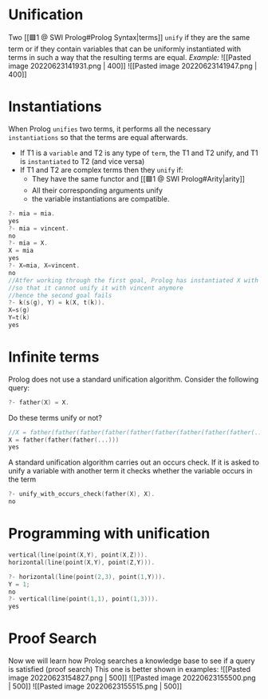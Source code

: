 # Unification
Two [[🟩1 @ SWI Prolog#Prolog Syntax|terms]] `unify` if they are the same term or if they contain variables that can be uniformly instantiated with terms in such a way that the resulting terms are equal.
*Example:*
![[Pasted image 20220623141931.png | 400]]
![[Pasted image 20220623141947.png | 400]]

# Instantiations
When Prolog `unifies` two terms, it performs all the necessary `instantiations` so that the terms are equal afterwards.
- If T1 is a `variable` and T2 is any type of `term`, the T1 and T2 unify, and T1 is `instantiated` to T2 (and vice versa)
- If T1 and T2 are complex terms then they `unify` if:
	- They have the same functor and [[🟩1 @ SWI Prolog#Arity|arity]]
	- All their corresponding arguments unify
	- the variable instantiations are compatible.
```c
?- mia = mia.
yes
?- mia = vincent.
no
?- mia = X.
X = mia
yes
?- X=mia, X=vincent.
no
//Atfer working through the first goal, Prolog has instantiated X with mia
//so that it cannot unify it with vincent anymore
//hence the second goal fails
?- k(s(g), Y) = k(X, t(k)).
X=s(g)
Y=t(k)
yes
```

# Infinite terms
Prolog does not use a standard unification algorithm.
Consider the following query:
```c
?- father(X) = X.
```
Do these terms unify or not?
```c
//X = father(father(father(father(father(father(father(father(father(.....
X = father(father(father(...)))
yes
```

A standard unification algorithm carries out an occurs check. If it is asked to unify a variable with another term it checks whether the variable occurs in the term
```c
?- unify_with_occurs_check(father(X), X).
no
```

# Programming with unification
```c
vertical(line(point(X,Y), point(X,Z))).
horizontal(line(point(X,Y), point(Z,Y))).
```
```c
?- horizontal(line(point(2,3), point(1,Y))).
Y = 1;
no
?- vertical(line(point(1,1), point(1,3))).
yes
```

# Proof Search
Now we will learn how Prolog searches a knowledge base to see if a query is satisfied (proof search)
This one is better shown in examples:
![[Pasted image 20220623154827.png | 500]]
![[Pasted image 20220623155500.png | 500]]
![[Pasted image 20220623155515.png | 500]]

